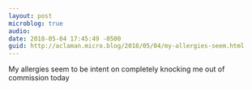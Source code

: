 ```yaml
---
layout: post
microblog: true
audio: 
date: 2018-05-04 17:45:49 -0500
guid: http://aclaman.micro.blog/2018/05/04/my-allergies-seem.html
---
```

My allergies seem to be intent on completely knocking me out of commission today
